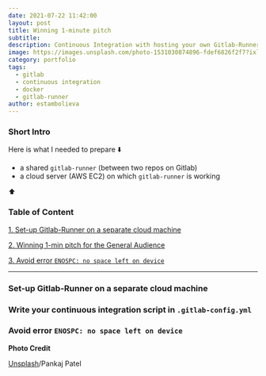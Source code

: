```yaml
---
date: 2021-07-22 11:42:00
layout: post
title: Winning 1-minute pitch
subtitle:
description: Continuous Integration with hosting your own Gitlab-Runner
image: https://images.unsplash.com/photo-1531030874896-fdef6826f2f7?ixlib=rb-1.2.1&ixid=MnwxMjA3fDB8MHxwaG90by1wYWdlfHx8fGVufDB8fHx8&auto=format&fit=crop&w=1050&q=80
category: portfolio
tags:
  - gitlab
  - continuous integration
  - docker
  - gitlab-runner
author: estambolieva
---
```


### Short Intro


Here is what I needed to prepare ⬇️

- a shared `gitlab-runner` (between two repos on Gitlab)
- a cloud server (AWS EC2) on which `gitlab-runner` is working

⬆️


### Table of Content

[1. Set-up Gitlab-Runner on a separate cloud machine](#gitlab-runner-cloud)

[2. Winning 1-min pitch for the General Audience](#gitlab-config)

[3. Avoid error `ENOSPC: no space left on device`](#enospc-error)

---

### Set-up Gitlab-Runner on a separate cloud machine <a name="gitlab-runner-cloud"></a>


### Write your continuous integration script in `.gitlab-config.yml` <a name="gitlab-config"></a>


### Avoid error `ENOSPC: no space left on device` <a name="enospc-error"></a>


**Photo Credit**

[Unsplash](https://unsplash.com/photos/ZV_64LdGoao)/Pankaj Patel
